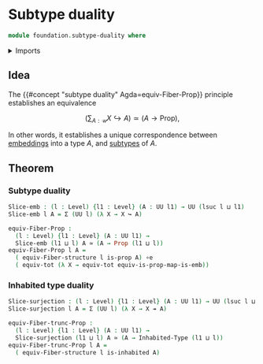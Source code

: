 # Subtype duality

```agda
module foundation.subtype-duality where
```

<details><summary>Imports</summary>

```agda
open import foundation.dependent-pair-types
open import foundation.inhabited-types
open import foundation.propositional-maps
open import foundation.structured-type-duality
open import foundation.surjective-maps
open import foundation.universe-levels

open import foundation-core.embeddings
open import foundation-core.equivalences
open import foundation-core.functoriality-dependent-pair-types
open import foundation-core.propositions
```

</details>

## Idea

The {{#concept "subtype duality" Agda=equiv-Fiber-Prop}} principle establishes an equivalence

$$
  \left(\sum_{A:\mathcal{U}} X\hookrightarrow A\right) \simeq (A \to \mathrm{Prop}),
$$

In other words, it establishes a unique correspondence between [embeddings](foundation-core.embeddings.md) into a type $A$, and [subtypes](foundation-core.subtypes.md) of $A$.

## Theorem

### Subtype duality

```agda
Slice-emb : (l : Level) {l1 : Level} (A : UU l1) → UU (lsuc l ⊔ l1)
Slice-emb l A = Σ (UU l) (λ X → X ↪ A)

equiv-Fiber-Prop :
  (l : Level) {l1 : Level} (A : UU l1) →
  Slice-emb (l1 ⊔ l) A ≃ (A → Prop (l1 ⊔ l))
equiv-Fiber-Prop l A =
  ( equiv-Fiber-structure l is-prop A) ∘e
  ( equiv-tot (λ X → equiv-tot equiv-is-prop-map-is-emb))
```

### Inhabited type duality

```agda
Slice-surjection : (l : Level) {l1 : Level} (A : UU l1) → UU (lsuc l ⊔ l1)
Slice-surjection l A = Σ (UU l) (λ X → X ↠ A)

equiv-Fiber-trunc-Prop :
  (l : Level) {l1 : Level} (A : UU l1) →
  Slice-surjection (l1 ⊔ l) A ≃ (A → Inhabited-Type (l1 ⊔ l))
equiv-Fiber-trunc-Prop l A =
  ( equiv-Fiber-structure l is-inhabited A)
```
